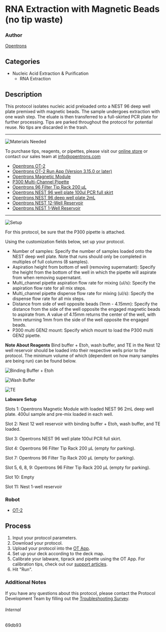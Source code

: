 # RNA Extraction with Magnetic Beads (no tip waste)

### Author
[Opentrons](https://opentrons.com/)

## Categories
* Nucleic Acid Extraction & Purification
	* RNA Extraction

## Description
This protocol isolates nucleic acid preloaded onto a NEST 96 deep well plate premixed with magnetic beads. The sample undergoes extraction with one wash step. The eluate is then transferred to a full-skirted PCR plate for further processing. Tips are parked throughout the protocol for potential reuse. No tips are discarded in the trash.

---
![Materials Needed](https://s3.amazonaws.com/opentrons-protocol-library-website/custom-README-images/001-General+Headings/materials.png)

To purchase tips, reagents, or pipettes, please visit our [online store](https://shop.opentrons.com/) or contact our sales team at [info@opentrons.com](mailto:info@opentrons.com)

* [Opentrons OT-2](https://shop.opentrons.com/collections/ot-2-robot/products/ot-2)
* [Opentrons OT-2 Run App (Version 3.15.0 or later)](https://opentrons.com/ot-app/)
* [Opentrons Magnetic Module](https://opentrons.com/modules/)
* [P300 Multi-Channel Pipette](https://shop.opentrons.com/collections/ot-2-robot/products/8-channel-electronic-pipette)
* [Opentrons 96 Filter Tip Rack 200 µL](https://labware.opentrons.com/opentrons_96_filtertiprack_200ul?category=tipRack)
* [Opentrons NEST 96 well plate 100ul PCR full skirt](https://labware.opentrons.com/?category=wellPlate)
* [Opentrons NEST 96 deep well plate 2mL](https://labware.opentrons.com/nest_96_wellplate_2ml_deep?category=wellPlate)
* [Opentrons NEST 12-Well Reservoir](https://shop.opentrons.com/collections/reservoirs/products/nest-12-well-reservoir-15-ml)
* [Opentrons NEST 1-Well Reservoir](https://shop.opentrons.com/collections/reservoirs/products/nest-1-well-reservoir-195-ml)




---
![Setup](https://s3.amazonaws.com/opentrons-protocol-library-website/custom-README-images/001-General+Headings/Setup.png)

For this protocol, be sure that the P300 pipette is attached.

Using the customization fields below, set up your protocol.
* Number of samples: Specify the number of samples loaded onto the NEST deep well plate. Note that runs should only be completed in multiples of full columns (8 samples).
* Aspiration height from bottom of well (removing supernatant): Specify the height from the bottom of the well in which the pipette will aspirate from when removing supernatant.
* Multi_channel pipette aspiration flow rate for mixing (ul/s): Specify the aspiration flow rate for all mix steps.
* Multi_channel pipette dispense flow rate for mixing (ul/s): Specify the dispense flow rate for all mix steps.
* Distance from side of well opposite beads (1mm - 4.15mm): Specify the distance from the side of the well opposite the engaged magnetic beads to aspirate from. A value of 4.15mm returns the center of the well, with 1mm returning 1mm from the side of the well opposite the engaged beads.
* P300 multi GEN2 mount: Specify which mount to load the P300 multi GEN2 pipette.

**Note About Reagents**
Bind buffer + Etoh, wash buffer, and TE in the Nest 12 well reservoir should be loaded into their respective wells prior to the protocol. The minimum volume of which (dependent on how many samples are being run) can be found below.

![Binding Buffer + Etoh](https://opentrons-protocol-library-website.s3.amazonaws.com/custom-README-images/69db93/bufferetoh.png)

![Wash Buffer](https://opentrons-protocol-library-website.s3.amazonaws.com/custom-README-images/69db93/wash.png)

![TE](https://opentrons-protocol-library-website.s3.amazonaws.com/custom-README-images/69db93/te.png)


**Labware Setup**

Slots 1: Opentrons Magnetic Module with loaded NEST 96 2mL deep well plate. 400ul sample and pre-mix loaded in each well.

Slot 2: Nest 12 well reservoir with binding buffer + Etoh, wash buffer, and TE loaded.

Slot 3: Opentrons NEST 96 well plate 100ul PCR full skirt.

Slot 4: Opentrons 96 Filter Tip Rack 200 µL (empty for parking).

Slot 7: Opentrons 96 Filter Tip Rack 200 µL (empty for parking).

Slot 5, 6, 8, 9: Opentrons 96 Filter Tip Rack 200 µL (empty for parking).

Slot 10: Empty

Slot 11: Nest 1-well reservoir


### Robot
* [OT-2](https://opentrons.com/ot-2)

## Process

1. Input your protocol parameters.
2. Download your protocol.
3. Upload your protocol into the [OT App](https://opentrons.com/ot-app).
4. Set up your deck according to the deck map.
5. Calibrate your labware, tiprack and pipette using the OT App. For calibration tips, check out our [support articles](https://support.opentrons.com/en/collections/1559720-guide-for-getting-started-with-the-ot-2).
6. Hit "Run".

### Additional Notes
If you have any questions about this protocol, please contact the Protocol Development Team by filling out the [Troubleshooting Survey](https://protocol-troubleshooting.paperform.co/).

###### Internal
69db93
